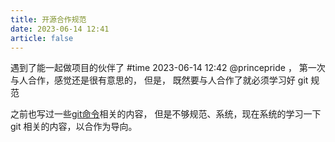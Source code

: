 ```yaml
---
title: 开源合作规范
date: 2023-06-14 12:41
article: false
---
```


遇到了能一起做项目的伙伴了 #time 2023-06-14 12:42 @princepride ， 第一次与人合作，感觉还是很有意思的， 但是， 既然要与人合作了就必须学习好 git 规范

之前也写过一些[git命令](../后端/git/git命令/git命令)相关的内容， 但是不够规范、系统，现在系统的学习一下 git 相关的内容，以合作为导向。
